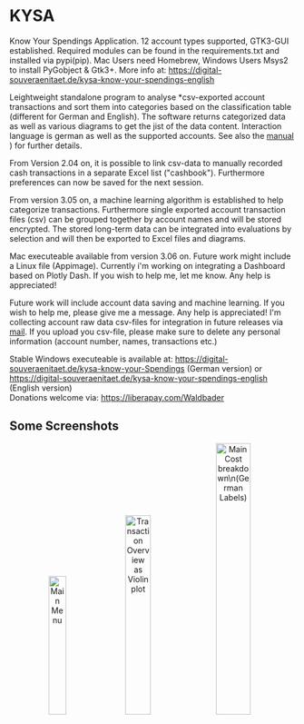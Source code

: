 # KYSA

Know Your Spendings Application. 12 account types supported, GTK3-GUI established. Required modules can 
be found in the requirements.txt and installed via pypi(pip). Mac Users need Homebrew, Windows Users Msys2 to install PyGobject & Gtk3+. More info at:	https://digital-souveraenitaet.de/kysa-know-your-spendings-english

Leightweight standalone program to analyse *csv-exported account transactions and sort them into categories based on the classification table (different for German and English). The software returns categorized data as well as various diagrams to get the jist of the data content. Interaction language is german as well as the supported accounts. See also the <a href="https://digital-souveraenitaet.de/wp-content/uploads/KYSA/Infofiles/KYSA_Readme_eng.html"> manual </a>) for further details.

From Version 2.04 on, it is possible to link csv-data to manually recorded cash transactions in a separate Excel list ("cashbook"). Furthermore preferences can now be saved for the next session.

From version 3.05 on, a machine learning algorithm is established to help categorize transactions. Furthermore single exported account transaction files (csv) can be grouped together by account names and will be stored encrypted. The stored long-term data can be integrated into evaluations by selection and will then be exported to Excel files and diagrams.

Mac executeable available from version 3.06 on. Future work might include a Linux file (Appimage). Currently i'm working on integrating a Dashboard based on Plotly Dash. If you wish to help me, let me know. Any help is appreciated!

Future work will include account data saving and machine learning. If you wish to help me, please give me a message. Any help is appreciated! I'm collecting account raw data csv-files for integration in future releases via <a href="mailto:kysa@digital-souveraenitaet.de">mail</a>.
If you upload you csv-file, please make sure to delete any personal information (account number, names, transactions etc.)

Stable Windows executeable is available at: https://digital-souveraenitaet.de/kysa-know-your-Spendings (German version) or https://digital-souveraenitaet.de/kysa-know-your-spendings-english (English version)  
Donations welcome via: https://liberapay.com/Waldbader

## Some Screenshots
<p align="center">

 <img src="https://digital-souveraenitaet.de/wp-content/uploads/2021/02/KYSA_Mainv3-05_eng.png" width=25% title="Main Menu"/>
 <img src="https://digital-souveraenitaet.de/wp-content/uploads/2021/02/Violinplot.png" width=30% title="Transaction Overview as Violinplot"/>
 <img src="https://digital-souveraenitaet.de/wp-content/uploads/2021/02/Tortendiagramm-Hauptkostenbereiche.png" width=35% title="Main Cost breakdown\n(German Labels)"/>
 
</p>



